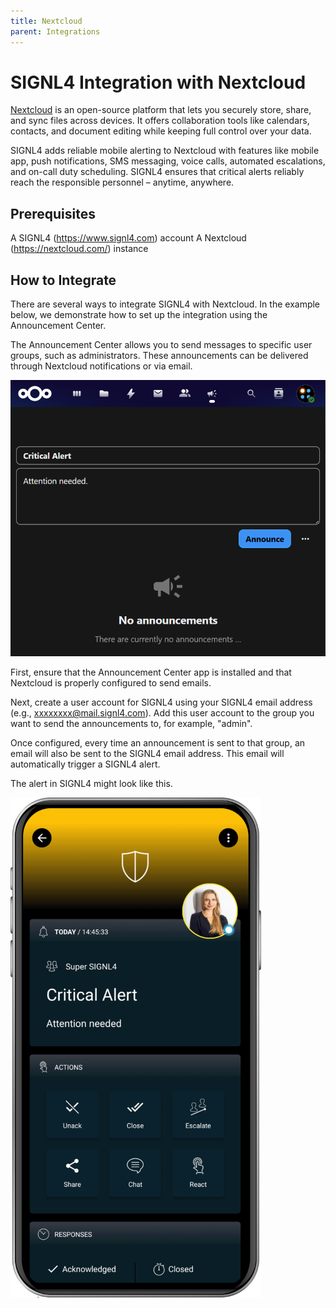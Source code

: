 ```yaml
---
title: Nextcloud
parent: Integrations
---
```


# SIGNL4 Integration with Nextcloud

[Nextcloud](https://nextcloud.com/) is an open-source platform that lets you securely store, share, and sync files across devices.
It offers collaboration tools like calendars, contacts, and document editing while keeping full control over your data.

SIGNL4 adds reliable mobile alerting to Nextcloud with features like mobile app, push notifications, SMS messaging, voice calls, automated escalations, and on-call duty scheduling. SIGNL4 ensures that critical alerts reliably reach the responsible personnel – anytime, anywhere.

## Prerequisites
A SIGNL4 (https://www.signl4.com) account
A Nextcloud (https://nextcloud.com/) instance

## How to Integrate

There are several ways to integrate SIGNL4 with Nextcloud. In the example below, we demonstrate how to set up the integration using the Announcement Center.

The Announcement Center allows you to send messages to specific user groups, such as administrators. These announcements can be delivered through Nextcloud notifications or via email.

![NextCloud Announcement](nextcloud-announcement.png)

First, ensure that the Announcement Center app is installed and that Nextcloud is properly configured to send emails.

Next, create a user account for SIGNL4 using your SIGNL4 email address (e.g., xxxxxxxx@mail.signl4.com). Add this user account to the group you want to send the announcements to, for example, "admin".

Once configured, every time an announcement is sent to that group, an email will also be sent to the SIGNL4 email address. This email will automatically trigger a SIGNL4 alert.

The alert in SIGNL4 might look like this.

![SIGNL4 Alert](signl4-alert.png)
